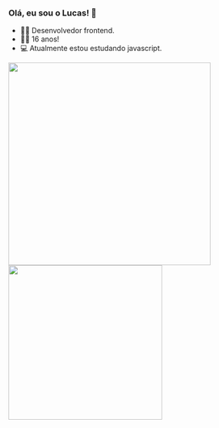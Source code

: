 ### Olá, eu sou o Lucas! 🤠

- 🐱‍🏍 Desenvolvedor frontend.
- 🐱‍👤 16 anos!
- 💻 Atualmente estou estudando javascript.

<a href="https://github.com/anuraghazra/github-readme-stats">
  <img width=400rem align="center" src="https://github-readme-stats.vercel.app/api?username=dev-lucasborges&show_icons=true&theme=github_dark&hide=contribs,prs" />
</a>
<a href="https://github-readme-stats.vercel.app/api/top-langs/?username=anuraghazra">
  <img width=304.3px align="center" src="https://github-readme-stats.vercel.app/api/top-langs/?username=dev-lucasborges&layout=compact&theme=github_dark" />
</a>


